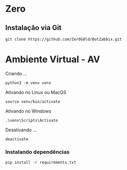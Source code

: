 # Zero

## Instalação via Git

```
git clone https://github.com/Zer0G0ld/BotZabbix.git
```

# Ambiente Virtual - AV
Criando ...
```
python3 -m venv venv

```

Ativando no Linux ou MacOS
```
source venv/bin/activate

```

Ativando no Windows
```
.\venv\Scripts\Activate
```

Desativando ...
```
deactivate

```

### Instalando dependências

```
pip install -r requirements.txt
```